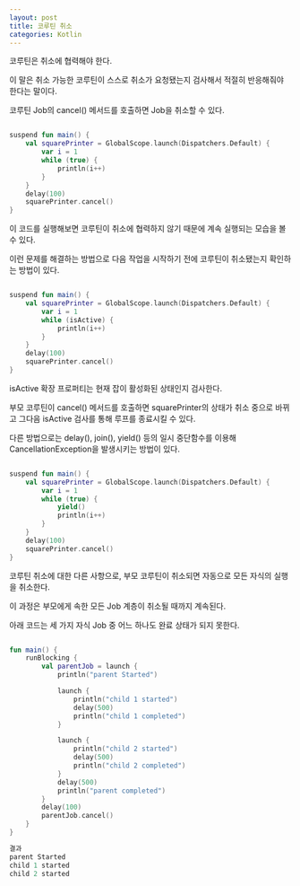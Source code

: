 ```yaml
---
layout: post
title: 코루틴 취소
categories: Kotlin
---
```



코루틴은 취소에 협력해야 한다. 

이 말은 취소 가능한 코루틴이 스스로 취소가 요청됐는지 검사해서 적절히 반응해줘야 한다는 말이다.

코루틴 Job의 cancel() 메서드를 호출하면 Job을 취소할 수 있다.   

```kotlin

suspend fun main() {
    val squarePrinter = GlobalScope.launch(Dispatchers.Default) {
        var i = 1
        while (true) {
            println(i++)
        }
    }
    delay(100)
    squarePrinter.cancel()
}

```

이 코드를 실행해보면 코루틴이 취소에 협력하지 않기 때문에 계속 실행되는 모습을 볼 수 있다.

이런 문제를 해결하는 방법으로 다음 작업을 시작하기 전에 코루틴이 취소됐는지 확인하는 방법이 있다.

```kotlin

suspend fun main() {
    val squarePrinter = GlobalScope.launch(Dispatchers.Default) {
        var i = 1
        while (isActive) {
            println(i++)
        }
    }
    delay(100)
    squarePrinter.cancel()
}

```

isActive 확장 프로퍼티는 현재 잡이 활성화된 상태인지 검사한다. 

부모 코루틴이 cancel() 메서드를 호출하면 squarePrinter의 상태가 취소 중으로 바뀌고 그다음 isActive 검사를 통해 루프를 종료시킬 수 있다. 

다른 방법으로는 delay(), join(), yield() 등의 일시 중단함수를 이용해 CancellationException을 발생시키는 방법이 있다.

```kotlin

suspend fun main() {
    val squarePrinter = GlobalScope.launch(Dispatchers.Default) {
        var i = 1
        while (true) {
            yield()
            println(i++)
        }
    }
    delay(100)
    squarePrinter.cancel()
}

```


코루틴 취소에 대한 다른 사항으로, 부모 코루틴이 취소되면 자동으로 모든 자식의 실행을 취소한다.

이 과정은 부모에게 속한 모든 Job 계층이 취소될 때까지 계속된다.

아래 코드는 세 가지 자식 Job 중 어느 하나도 완료 상태가 되지 못한다.

```kotlin

fun main() {
    runBlocking {
        val parentJob = launch {
            println("parent Started")

            launch {
                println("child 1 started")
                delay(500)
                println("child 1 completed")
            }

            launch {
                println("child 2 started")
                delay(500)
                println("child 2 completed")
            }
            delay(500)
            println("parent completed")
        }
        delay(100)
        parentJob.cancel()
    }
}

결과
parent Started
child 1 started
child 2 started

```